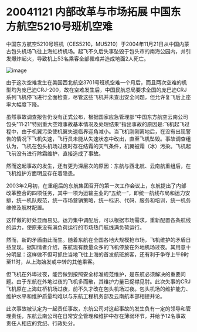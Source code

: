# 20041121 内部改革与市场拓展 中国东方航空5210号班机空难

中国东方航空5210号班机（CES5210，MU5210）于2004年11月21日从中国内蒙古包头机场飞往上海虹桥机场。起飞不久后失事坠毁于包头市的南海公园内，并引发爆炸起火，导致机上53名乘客全部罹难并造成地面2人死亡。

![image](https://github.com/user-attachments/assets/a74cb817-2769-44c9-9be8-dee2f307a40a)


由于这次空难发生在美国西北航空3701号班机空难一个月后，而且两次空难的机型均为庞巴迪CRJ-200，故在空难发生后，中国民航总局要求全国的庞巴迪CRJ系列飞机停飞进行全面检查，尽管这些飞机并未查出安全问题，但允许复飞后上座率大幅度下降。

虽然事故调查报告仍没有正式公布，根据国家应急管理部“中国东方航空云南公司包头"11·21"特别重大空难事故基本情况及处理结果”指出事故的原因是:飞机起飞过程中，由于机翼污染使机翼失速临界迎角减小。当飞机刚刚离地后，在没有出现警告的情况下飞机失速，飞行员未能从失速状态中改出，直至飞机坠毁。事故调查组认为，飞机在包头机场过夜时存在结霜的天气条件，机翼被霜（冰）污染。飞机起飞前没有进行除霜维护，直接造成了事故。

然而这起事故的发生，还有更为深层次的原因：东航与西北航、云南航重组后，在飞机维护方面明显存在着隐患。

2003年2月初，在重组后的东航集团召开的第一次工作会议上，东航提出了内部改革整合的四项任务，其中一项为运输主业的“五统一”，即统一航线布局和运力安排，统一机队规范，统一市场营销策略，统一标识、代码、服务和培训，统一机务维修及航材配置。

这样做的好处显而易见。运力集中调配后，可以根据市场需求，重新配置各条航线的运力，使原来没有满负荷运行的市场热门航线满负荷运行。

然而，新的矛盾由此而生。随着东航在全国各地大规模抢市场，飞机维护的矛盾日益显现。据知情者介绍，东航现有数量众多的飞机停放在外地机场过夜。其用意十分明显：这样做不但可抓住当地飞往上海的首发航班旅客，还有利于争夺上午9时至11时，从上海始发或中转的其他乘客。

但飞机在外埠过夜，能否做到按照安全标准规范维护，是东航必须解决的重要问题。由于东航在外地过夜的飞机多而散，其维护力量已捉襟见肘。此次失事的CRJ飞机原在上海虹桥机场过夜，前不久才改在包头机场过夜。包头机场的维护能力、维护水平和维护质量均难以与东航工程机务部及云南航本部相提并论。

此次事故被认定为一起责任事故，东航公司对这起事故的发生负有一定的领导和管理责任，东航云南公司在日常安全管理和维护中存在薄弱环节，并给予12名事故责任人相应的党纪、行政处分。
